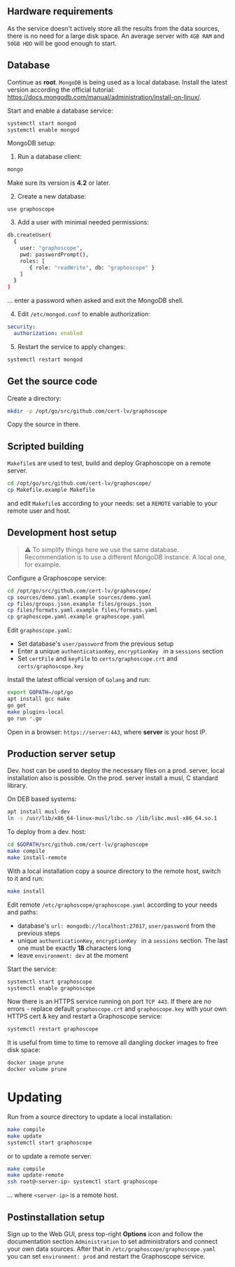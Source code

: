 ## Hardware requirements

As the service doesn't actively store all the results from the data sources, there is no need for a large disk space. An average server with `4GB RAM` and `50GB HDD` will be good enough to start.


## Database

Continue as **root**. `MongoDB` is being used as a local database. Install the latest version according the official tutorial: https://docs.mongodb.com/manual/administration/install-on-linux/.

Start and enable a database service:
```sh
systemctl start mongod
systemctl enable mongod
```

MongoDB setup:

1. Run a database client:
```sh
mongo
```
Make sure its version is **4.2** or later.

2. Create a new database:
```
use graphoscope
```
3. Add a user with minimal needed permissions:
```sh
db.createUser(
  {
    user: "graphoscope",
    pwd: passwordPrompt(),
    roles: [
       { role: "readWrite", db: "graphoscope" }
    ]
  }
)
```
... enter a password when asked and exit the MongoDB shell.

4. Edit `/etc/mongod.conf` to enable authorization:
```yaml
security:
  authorization: enabled
```
5. Restart the service to apply changes:
```sh
systemctl restart mongod
```


## Get the source code

Create a directory:
```sh
mkdir -p /opt/go/src/github.com/cert-lv/graphoscope
```
Copy the source in there.


## Scripted building

`Makefile`s are used to test, build and deploy Graphoscope on a remote server.

```sh
cd /opt/go/src/github.com/cert-lv/graphoscope/
cp Makefile.example Makefile
```
and edit `Makefile`s according to your needs: set a `REMOTE` variable to your remote user and host.


## Development host setup

> :warning: To simplify things here we use the same database. Recommendation is to use a different MongoDB instance. A local one, for example.

Configure a Graphoscope service:
```sh
cd /opt/go/src/github.com/cert-lv/graphoscope/
cp sources/demo.yaml.example sources/demo.yaml
cp files/groups.json.example files/groups.json
cp files/formats.yaml.example files/formats.yaml
cp graphoscope.yaml.example graphoscope.yaml
```
Edit `graphoscope.yaml`:

- Set database's `user/password` from the previous setup
- Enter a unique `authenticationKey`, `encryptionKey ` in a `sessions` section
- Set `certFile` and `keyFile` to `certs/graphoscope.crt` and `certs/graphoscope.key`

Install the latest official version of `Golang` and run:
```sh
export GOPATH=/opt/go
apt install gcc make
go get
make plugins-local
go run *.go
```

Open in a browser: `https://server:443`, where **server** is your host IP.


## Production server setup

Dev. host can be used to deploy the necessary files on a prod. server, local installation also is possible. On the prod. server install a musl, C standard library.

On DEB based systems:
```sh
apt install musl-dev
ln -s /usr/lib/x86_64-linux-musl/libc.so /lib/libc.musl-x86_64.so.1
```
<!-- On RPM based systems:
```sh
dnf install musl-devel
ln -s /lib/ld-musl-x86_64.so.1 /lib/libc.musl-x86_64.so.1
``` -->

To deploy from a dev. host:
```sh
cd $GOPATH/src/github.com/cert-lv/graphoscope
make compile
make install-remote
```
With a local installation copy a source directory to the remote host, switch to it and run:
```sh
make install
```
Edit remote `/etc/graphoscope/graphoscope.yaml` according to your needs and paths:

- database's `url: mongodb://localhost:27017`, `user/password` from the previous steps
- unique `authenticationKey`, `encryptionKey ` in a `sessions` section. The last one must be exactly **18** characters long
- leave `environment: dev` at the moment


Start the service:
```sh
systemctl start graphoscope
systemctl enable graphoscope
```

Now there is an HTTPS service running on port `TCP 443`. If there are no errors - replace default `graphoscope.crt` and `graphoscope.key` with your own HTTPS cert & key and restart a Graphoscope service:
```sh
systemctl restart graphoscope
```

It is useful from time to time to remove all dangling docker images to free disk space:
```sh
docker image prune
docker volume prune
```


# Updating

Run from a source directory to update a local installation:
```sh
make compile
make update
systemctl start graphoscope
```
or to update a remote server:
```sh
make compile
make update-remote
ssh root@<server-ip> systemctl start graphoscope
```
... where `<server-ip>` is a remote host.


## Postinstallation setup

Sign up to the Web GUI, press top-right **Options** icon and follow the documentation section `Administration` to set administrators and connect your own data sources. After that in `/etc/graphoscope/graphoscope.yaml` you can set `environment: prod` and restart the Graphoscope service.
